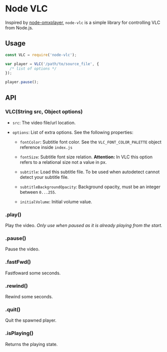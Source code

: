 # Node VLC

Inspired by [node-omxplayer](https://github.com/Ap0c/node-omxplayer), `node-vlc` is a simple library for controlling VLC from Node.js.

## Usage
```javascript
const VLC = require('node-vlc');

var player = VLC('/path/to/source_file', {
  /* list of options */
});

player.pause();
```

## API

### VLC(String src, Object options)

- `src`: The video file/url location.

- `options`: List of extra options. See the following properties:
  - `fontColor`: Subtitle font color. See the `VLC_FONT_COLOR_PALETTE` object reference inside `index.js`

  - `fontSize`: Subtitle font size relation. <b>Attention:</b> In VLC this option refers to a relational size not a value in px.

  - `subtitle`: Load this subtitle file. To be used when autodetect cannot detect your subtitle file.
  
  - `subtitleBackgroundOpacity`: Background opacity, must be an integer between `0...255`.

  - `initialVolume`: Initial volume value.

### .play()
Play the video. <i>Only use when paused as it is already playing from the start.</i>

### .pause()
Pause the video.

### .fastFwd()
Fastfoward some seconds.

### .rewind()
Rewind some seconds.

### .quit()
Quit the spawned player.

### .isPlaying()
Returns the playing state.